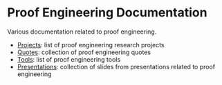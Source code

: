 Proof Engineering Documentation
===============================

Various documentation related to proof engineering.

- [Projects](PROJECTS.md): list of proof engineering research projects
- [Quotes](QUOTES.md): collection of proof engineering quotes
- [Tools](TOOLS.md): list of proof engineering tools
- [Presentations](PRESENTATIONS.md): collection of slides from presentations related to proof engineering
